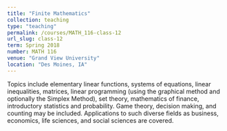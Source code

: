 ```yaml
---
title: "Finite Mathematics"
collection: teaching
type: "teaching"
permalink: /courses/MATH_116-class-12
url_slug: class-12
term: Spring 2018
number: MATH 116
venue: "Grand View University"
location: "Des Moines, IA"
---
```


Topics include elementary linear functions, systems of equations, linear inequalities, matrices, linear programming (using the graphical method and optionally the Simplex Method), set theory, mathematics of finance, introductory statistics and probability. Game theory, decision making, and counting may be included. Applications to such diverse fields as business, economics, life sciences, and social sciences are covered.
